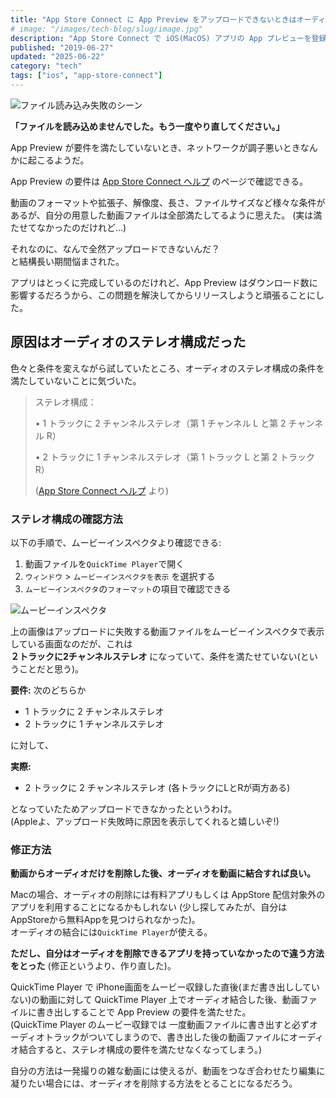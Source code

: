 ```yaml
---
title: "App Store Connect に App Preview をアップロードできないときはオーディオが原因かもしれない"
# image: "/images/tech-blog/slug/image.jpg"
description: "App Store Connect で iOS(MacOS) アプリの App プレビューを登録しようしとしたときにこのエラーが何度も出て困ったので、解決方法を記しておく。"
published: "2019-06-27"
updated: "2025-06-22"
category: "tech"
tags: ["ios", "app-store-connect"]
---
```


![ファイル読み込み失敗のシーン](/images/tech-blog/2019-why-unable-to-upload-app-preview/upload-failed.avif)

**「ファイルを読み込めませんでした。もう一度やり直してください。」**

App Preview が要件を満たしていないとき、ネットワークが調子悪いときなんかに起こるようだ。

App Preview の要件は [App Store Connect ヘルプ](https://help.apple.com/app-store-connect/#/dev4e413fcb8) のページで確認できる。

動画のフォーマットや拡張子、解像度、長さ、ファイルサイズなど様々な条件があるが、自分の用意した動画ファイルは全部満たしてるように思えた。 (実は満たせてなかったのだけれど...)

それなのに、なんで全然アップロードできないんだ？  
と結構長い期間悩まされた。

アプリはとっくに完成しているのだけれど、App Preview はダウンロード数に影響するだろうから、この問題を解決してからリリースしようと頑張ることにした。

## 原因はオーディオのステレオ構成だった

色々と条件を変えながら試していたところ、オーディオのステレオ構成の条件を満たしていないことに気づいた。

> ステレオ構成：
>
> • 1 トラックに 2 チャンネルステレオ（第 1 チャンネル L と第 2 チャンネル R）
>
> • 2 トラックに 1 チャンネルステレオ（第 1 トラック L と第 2 トラック R）
>
> ([App Store Connect ヘルプ](https://help.apple.com/app-store-connect/#/dev4e413fcb8) より)

### ステレオ構成の確認方法

以下の手順で、ムービーインスペクタより確認できる:

1. 動画ファイルを`QuickTime Player`で開く
2. `ウィンドウ` > `ムービーインスペクタを表示` を選択する
3. `ムービーインスペクタ`の`フォーマット`の項目で確認できる

![ムービーインスペクタ](/images/tech-blog/2019-why-unable-to-upload-app-preview/movie-inspector.avif)

上の画像はアップロードに失敗する動画ファイルをムービーインスペクタで表示している画面なのだが、これは  
**２トラックに2チャンネルステレオ** になっていて、条件を満たせていない(ということだと思う)。

**要件:** 次のどちらか

- 1 トラックに 2 チャンネルステレオ
- 2 トラックに 1 チャンネルステレオ

に対して、

**実際:**

- 2 トラックに 2 チャンネルステレオ (各トラックにLとRが両方ある)

となっていたためアップロードできなかったというわけ。  
(Appleよ、アップロード失敗時に原因を表示してくれると嬉しいぞ!)

### 修正方法

**動画からオーディオだけを削除した後、オーディオを動画に結合すれば良い。**

Macの場合、オーディオの削除には有料アプリもしくは AppStore 配信対象外のアプリを利用することになるかもしれない (少し探してみたが、自分はAppStoreから無料Appを見つけられなかった)。  
オーディオの結合には`QuickTime Player`が使える。

**ただし、自分はオーディオを削除できるアプリを持っていなかったので違う方法をとった** (修正というより、作り直した)。

QuickTime Player で iPhone画面をムービー収録した直後(まだ書き出ししていない)の動画に対して QuickTime Player 上でオーディオ結合した後、動画ファイルに書き出しすることで App Preview の要件を満たせた。  
(QuickTime Player のムービー収録では 一度動画ファイルに書き出すと必ずオーディオトラックがついてしまうので、書き出した後の動画ファイルにオーディオ結合すると、ステレオ構成の要件を満たせなくなってしまう。)

自分の方法は一発撮りの雑な動画には使えるが、動画をつなぎ合わせたり編集に凝りたい場合には、オーディオを削除する方法をとることになるだろう。
